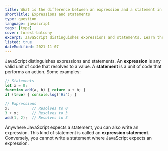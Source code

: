 ```yaml
---
title: What is the difference between an expression and a statement in JavaScript?
shortTitle: Expressions and statements
type: question
language: javascript
tags: [type]
cover: forest-balcony
excerpt: JavaScript distinguishes expressions and statements. Learn their differences in this short article.
listed: true
dateModified: 2021-11-07
---
```


JavaScript distinguishes expressions and statements. An **expression** is any valid unit of code that resolves to a value. A **statement** is a unit of code that performs an action. Some examples:

```js
// Statements
let x = 0;
function add(a, b) { return a + b; }
if (true) { console.log('Hi'); }

// Expressions
x;          // Resolves to 0
3 + x;      // Resolves to 3
add(1, 2);  // Resolves to 3
```

Anywhere JavaScript expects a statement, you can also write an expression. This kind of statement is called an **expression statement**. Conversely, you cannot write a statement where JavaScript expects an expression.
